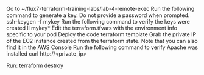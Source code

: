 Go to ~/flux7-terraform-training-labs/lab-4-remote-exec
Run the following command to generate a key. Do not provide a password when prompted.
ssh-keygen -f mykey
Run the following command to verify the keys were created
ll mykey*
Edit the terraform.tfvars with the environment info specific to your pod
Deploy the code terraform template
Grab the private IP of the EC2 instance created from the terraform state. Note that you can also find it in the AWS Console
Run the following command to verify Apache was installed
curl http://<private_ip>


Run: terraform destroy	
